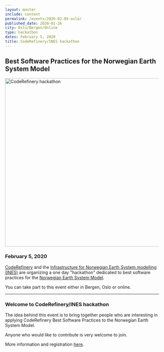 ```yaml
---
layout: master
include: content
permalink: /events/2020-02-05-oslo/
published_date: 2020-01-26
city: Oslo/Bergen/Online
type: hackathon
dates: February 5, 2020
title: CodeRefinery/INES hackathon
---
```


## Best Software Practices for the Norwegian Earth System Model

<img src="{{ site.baseurl }}/assets/img/coderefinery_hackathon.png" alt="CodeRefinery hackathon" style="width:550px">


### February 5, 2020

[CodeRefinery](https://coderefinery.org/) and the [Infrastructure for Norwegian Earth System modelling (INES)](https://www.norceresearch.no/prosjekter/infrastructure-for-norwegian-earth-system-modelling-ines) are organizing a one day "hackathon" dedicated to best software practices for the [Norwegian Earth System Model](https://noresm-docs.readthedocs.io/en/latest/).

You can take part to this event either in Bergen, Oslo or online.

---

### Welcome to CodeRefinery/INES hackathon

The idea behind this event is to bring together people who are interesting in
applying CodeRefinery Best Software Practices to the Norwegian Earth System
Model.

Anyone who would like to contribute is very welcome to join.

More information and registration [here](https://noresmhub.github.io/INES-hackathons/2019/02/05/INES.html).
